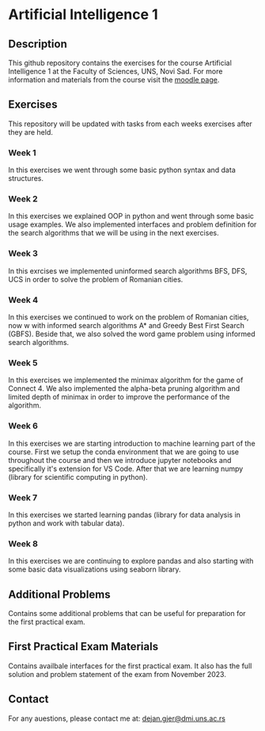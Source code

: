 # Artificial Intelligence 1

## Description

This github repository contains the exercises for the course Artificial Intelligence 1 at the Faculty of Sciences, UNS, Novi Sad.
For more information and materials from the course visit the 
[moodle page](https://moodle.pmf.uns.ac.rs/course/view.php?id=1631).

## Exercises

This repository will be updated with tasks from each weeks exercises after they are held.

### Week 1

In this exercises we went through some basic python syntax and data structures.

### Week 2

In this exercises we explained OOP in python and went through some basic usage examples. We also implemented interfaces and problem definition for the search
algorithms that we will be using in the next exercises.

### Week 3

In this exrcises we implemented uninformed search algorithms BFS, DFS, UCS in order to solve the problem of Romanian cities.

### Week 4
In this exercises we continued to work on the problem of Romanian cities, now w
with informed search algorithms A* and Greedy Best First Search (GBFS).
Beside that, we also solved the word game problem using informed search algorithms.

### Week 5
In this exercises we implemented the minimax algorithm for the game of Connect 4. We also implemented the alpha-beta pruning algorithm and limited depth of minimax in order to improve the performance of the algorithm.

### Week 6
In this exercises we are starting introduction to machine learning part of the course. 
First we setup the conda environment that we are going to use throughout the course and then we introduce jupyter notebooks and specifically it's extension for VS Code. After that we are learning numpy (library for scientific computing in python).

### Week 7
In this exercises we started learning pandas (library for data analysis in python and work with tabular data). 

### Week 8
In this exercises we are continuing to explore pandas and also starting with
some basic data visualizations using seaborn library.

## Additional Problems

Contains some additional problems that can be useful for preparation for the first practical exam.

## First Practical Exam Materials

Contains availbale interfaces for the first practical exam. It also has the full solution and problem statement of the exam from November 2023.

## Contact

For any auestions, please contact me at: [dejan.gjer@dmi.uns.ac.rs](mailto:dejan.gjer@dmi.uns.ac.rs)
